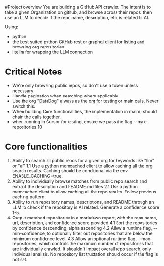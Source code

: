 #Project overview
You are building a GitHub API crawler. The intent is to take a given Organization on github, and browse across their repos, then use an LLM to decide if the repo name, description, etc, is related to AI.

Using:
- python
- the best suited python GitHub rest or graphql client for listing and browsing org repositories.
- litellm for wrapping the LLM connection

# Critical Notes
- We're only browsing public repos, so don't use a token unless necessary
- Handle pagination when searching where applicable
- Use the org "DataDog" always as the org for testing or main calls. Never switch this.
- When building Core functionalities, the implementation in main() should chain the calls together.
- when running in Cursor for testing, ensure we pass the flag --max-repositories 10

# Core functionalities
1. Ability to search all public repos for a given org for keywords like "llm" or "ai"
    1.1 Use a python memcached client to allow caching all the org search results. Caching should be conditional via the env ENABLE_CACHING=true.
2. Ability to individually browse matches from public repo search and extract the description and README.md files
    2.1 Use a python memcached client to allow caching all the repo results. Follow previous caching pattern.
3. Ability to run repository names, descriptions, and README through an LLM to check if the repository is AI related. Generate a confidence score 1-5.
4. Output matched repositories in a markdown report, with the repo name, url, description, and confidence score provided
    4.1 Sort the repositories by confidence descending, alpha ascending
    4.2 Allow a runtime flag, --min-confidence, to optionally filter out repositories that are below the minimum confidence level.
    4.3 Allow an optional runtime flag, --max-repositories, which controls the maximum number of repositories that are individually crawled. It shouldn't impact overall repo search, only individual analisis. No repository list tructation should occur if the flag is not set.